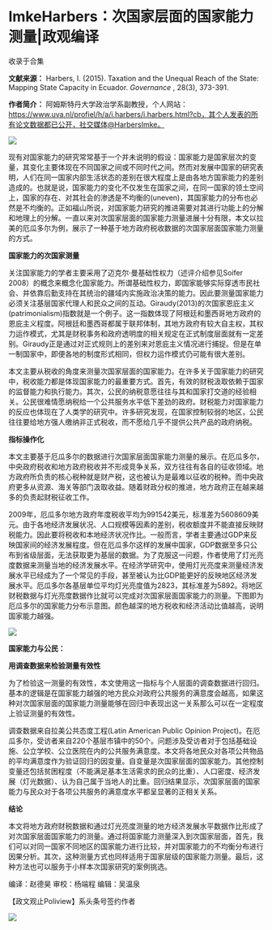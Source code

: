 # ImkeHarbers：次国家层面的国家能力测量|政观编译


收录于合集

**文献来源：** Harbers, I. (2015). Taxation and the Unequal Reach of the State:
Mapping State Capacity in Ecuador. _Governance_ , 28(3), 373-391.

  

 **作者简介：**
阿姆斯特丹大学政治学系副教授，个人网站：https://www.uva.nl/profiel/h/a/i.harbers/i.harbers.html?cb，其个人发表的所有论文数据都已公开，社交媒体@HarbersImke。

![](/images/256/2.jpeg)  
  

  

  

现有对国家能力的研究常常基于一个并未说明的假设：国家能力是国家层次的变量，其变化主要体现在不同国家之间或不同时代之间。然而对发展中国家的研究表明，人们在同一国家内部生活状态的差别在很大程度上是由各地方国家能力的差别造成的。也就是说，国家能力的变化不仅发生在国家之间，在同一国家的领土空间上，国家的存在、对其社会的渗透是不均衡的(uneven)，其国家能力的分布也必然是不均衡的。正如福山所说，对国家能力研究的推进需要对其进行功能上的分解和地理上的分解。一直以来对次国家层面的国家能力测量进展十分有限，本文以拉美的厄瓜多尔为例，展示了一种基于地方政府税收数据的次国家层面国家能力测量的方式。

  

  

 **国家能力的次国家测量**

  

关注国家能力的学者主要采用了迈克尔·曼基础性权力（述评介绍参见Soifer
2008）的概念来概念化国家能力。所谓基础性权力，即国家能够实际穿透市民社会、并依靠后勤支持在其统治的疆域内实施政治决策的能力。因此要测量国家能力必须关注基层国家代理人和民众之间的互动。Giraudy(2013)的次国家恩庇主义(patrimonialism)指数就是一个例子。这一指数体现了阿根廷和墨西哥地方政府的恩庇主义程度。阿根廷和墨西哥都属于联邦体制，其地方政府有较大自主权，其权力运作模式，尤其是财税事务和政府透明度的相关规定在正式制度层面就有一定差别。Giraudy正是通过对正式规则上的差别来对恩庇主义情况进行捕捉。但是在单一制国家中，即便各地的制度形式相同，但权力运作模式仍可能有很大差别。

  

本文主要从税收的角度来测量次国家层面的国家能力。在许多关于国家能力的研究中，税收能力都是体现国家能力的最重要方式。首先，有效的财税汲取依赖于国家的监督能力和执行能力。其次，公民的纳税意愿往往与其和国家打交道的经验相关。公民很难情愿纳税给一个公共服务水平低下差劲的政府。财税能力对国家能力的反应也体现在了人类学的研究中。许多研究发现，在国家控制较弱的地区，公民往往要给地方强人缴纳非正式税收，而不愿给几乎不提供公共产品的政府纳税。

  

  

 **指标操作化**  

  

本文主要基于厄瓜多尔的数据进行次国家层面国家能力测量的展示。在厄瓜多尔，中央政府税收和地方政府税收并不形成竞争关系，双方往往有各自的征收领域。地方政府所负责的核心税种就是财产税，这也被认为是最难以征收的税种。而中央政府更多从资源、海关等部门汲取收益。随着财政分权的推进，地方政府正在越来越多的负责起财税征收工作。

  

2009年，厄瓜多尔地方政府年度税收平均为991542美元，标准差为5608609美元。由于各地经济发展状况、人口规模等因素的差别，税收额度并不能直接反映财税能力。因此要将税收和本地经济状况作比。一般而言，学者主要通过GDP来反映国家间的经济发展程度。但在厄瓜多尔这样的发展中国家，GDP数据至多只公布到省级层面，无法获取更为基层的数据。为了克服这一问题，作者使用了灯光亮度数据来测量当地的经济发展水平。在经济学研究中，使用灯光亮度来测量经济发展水平已经成为了一个常见的手段，甚至被认为比GDP能更好的反映地区经济发展水平。厄瓜多尔各基层单位平均灯光亮度值为2823，其标准差为5892。将地区财税数据与灯光亮度数据作比就可以完成对次国家层面国家能力的测量。下图即为厄瓜多尔的国家能力分布示意图。颜色越深的地方税收和经济活动比值越高，说明国家能力越强。

  

![](/images/256/3.png)

  

  

 **国家能力与公民：**

 **用调查数据来检验测量有效性**  

  

为了检验这一测量的有效性，本文使用这一指标与个人层面的调查数据进行回归。基本的逻辑是在国家能力越强的地方民众对政府公共服务的满意度会越高，如果这种对次国家层面的国家能力测量能够在回归中表现出这一关系那么可以在一定程度上验证测量的有效性。

  

调查数据来自拉美公共态度工程(Latin American Public Opinion
Project)。在厄瓜多尔，受访者来自220个基层市镇中的50个。问题涉及受访者对于包括基础设施、公立学校、公立医院在内的公共服务满意度。本文将各地民众对各项公共物品的平均满意度作为验证回归的因变量。自变量是次国家层面的国家能力。其他控制变量还包括贫困程度（不能满足基本生活需求的民众的比重）、人口密度、经济发展（灯光数据）、认为自己属于当地人的比重。回归结果显示，次国家层面的国家能力与民众对于各项公共服务的满意度水平都呈显著的正相关关系。

  

  

 **结论**

  

本文将地方政府财税数据和通过灯光亮度测量的地方经济发展水平数据作比形成了对次国家层面国家能力的测量。通过将国家能力测量深入到次国家层面，首先，我们可以对同一国家不同地区的国家能力进行比较，并对国家能力的不均衡分布进行因果分析。其次，这种测量方式也同样适用于国家层级的国家能力测量。最后，这种方法也可以服务于小样本次国家研究的案例挑选。

  

编译：赵德昊 审校：杨端程 编辑：吴温泉

【政文观止Poliview】系头条号签约作者

  

![](/images/256/4.jpeg)

  

